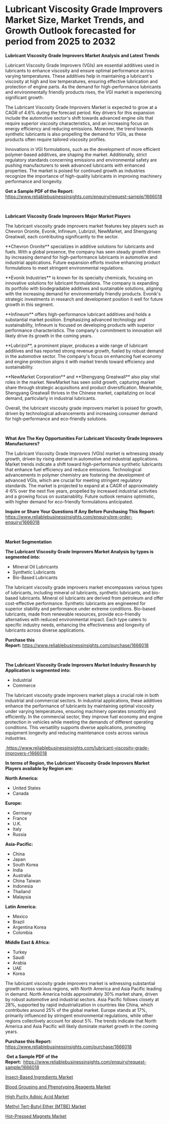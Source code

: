 <p><h1>Lubricant Viscosity Grade Improvers Market Size, Market Trends, and Growth Outlook forecasted for period from 2025 to 2032</h1></p><p><strong>Lubricant Viscosity Grade Improvers Market Analysis and Latest Trends</strong></p>
<p><p>Lubricant Viscosity Grade Improvers (VGIs) are essential additives used in lubricants to enhance viscosity and ensure optimal performance across varying temperatures. These additives help in maintaining a lubricant's viscosity at high and low temperatures, ensuring effective lubrication and protection of engine parts. As the demand for high-performance lubricants and environmentally friendly products rises, the VGI market is experiencing significant growth.</p><p>The Lubricant Viscosity Grade Improvers Market is expected to grow at a CAGR of 4.6% during the forecast period. Key drivers for this expansion include the automotive sector's shift towards advanced engine oils that require superior viscosity characteristics, and an increasing focus on energy efficiency and reducing emissions. Moreover, the trend towards synthetic lubricants is also propelling the demand for VGIs, as these products often require tailored viscosity profiles.</p><p>Innovations in VGI formulations, such as the development of more efficient polymer-based additives, are shaping the market. Additionally, strict regulatory standards concerning emissions and environmental safety are pushing manufacturers to seek advanced lubricants with enhanced properties. The market is poised for continued growth as industries recognize the importance of high-quality lubricants in improving machinery performance and longevity.</p></p>
<p><strong>Get a Sample PDF of the Report:&nbsp;</strong> <a href="https://www.reliablebusinessinsights.com/enquiry/request-sample/1666018?utm_campaign=57&utm_medium=2&utm_source=Github&utm_content=ia&utm_term=05022025&utm_id=lubricant-viscosity-grade-improvers">https://www.reliablebusinessinsights.com/enquiry/request-sample/1666018</a></p>
<p>&nbsp;</p>
<p><strong>Lubricant Viscosity Grade Improvers Major Market Players</strong></p>
<p><p>The lubricant viscosity grade improvers market features key players such as Chevron Oronite, Evonik, Infineum, Lubrizol, NewMarket, and Shengyang Greatwall, each contributing significantly to the sector.</p><p>**Chevron Oronite** specializes in additive solutions for lubricants and fuels. With a global presence, the company has seen steady growth driven by increasing demand for high-performance lubricants in automotive and industrial applications. Future expansion efforts involve enhancing product formulations to meet stringent environmental regulations.</p><p>**Evonik Industries** is known for its specialty chemicals, focusing on innovative solutions for lubricant formulations. The company is expanding its portfolio with biodegradable additives and sustainable solutions, aligning with the increasing demand for environmentally friendly products. Evonik's strategic investments in research and development position it well for future growth in this segment.</p><p>**Infineum** offers high-performance lubricant additives and holds a substantial market position. Emphasizing advanced technology and sustainability, Infineum is focused on developing products with superior performance characteristics. The company's commitment to innovation will likely drive its growth in the coming years.</p><p>**Lubrizol**, a prominent player, produces a wide range of lubricant additives and has reported strong revenue growth, fueled by robust demand in the automotive sector. The company's focus on enhancing fuel economy and engine protection aligns it with market trends toward efficiency and sustainability.</p><p>**NewMarket Corporation** and **Shengyang Greatwall** also play vital roles in the market. NewMarket has seen solid growth, capturing market share through strategic acquisitions and product diversification. Meanwhile, Shengyang Greatwall thrives in the Chinese market, capitalizing on local demand, particularly in industrial lubricants.</p><p>Overall, the lubricant viscosity grade improvers market is poised for growth, driven by technological advancements and increasing consumer demand for high-performance and eco-friendly solutions.</p></p>
<p>&nbsp;</p>
<p><strong>What Are The Key Opportunities For Lubricant Viscosity Grade Improvers Manufacturers?</strong></p>
<p><p>The Lubricant Viscosity Grade Improvers (VGIs) market is witnessing steady growth, driven by rising demand in automotive and industrial applications. Market trends indicate a shift toward high-performance synthetic lubricants that enhance fuel efficiency and reduce emissions. Technological advancements in polymer chemistry are fostering the development of advanced VGIs, which are crucial for meeting stringent regulatory standards. The market is projected to expand at a CAGR of approximately 4-6% over the next five years, propelled by increased industrial activities and a growing focus on sustainability. Future outlook remains optimistic, with higher demand for eco-friendly formulations anticipated.</p></p>
<p><strong>Inquire or Share Your Questions If Any Before Purchasing This Report:</strong> <a href="https://www.reliablebusinessinsights.com/enquiry/pre-order-enquiry/1666018?utm_campaign=57&utm_medium=2&utm_source=Github&utm_content=ia&utm_term=05022025&utm_id=lubricant-viscosity-grade-improvers">https://www.reliablebusinessinsights.com/enquiry/pre-order-enquiry/1666018</a></p>
<p>&nbsp;</p>
<p><strong>Market Segmentation</strong></p>
<p><strong>The Lubricant Viscosity Grade Improvers Market Analysis by types is segmented into:</strong></p>
<p><ul><li>Mineral Oil Lubricants</li><li>Synthetic Lubricants</li><li>Bio-Based Lubricants</li></ul></p>
<p><p>The lubricant viscosity grade improvers market encompasses various types of lubricants, including mineral oil lubricants, synthetic lubricants, and bio-based lubricants. Mineral oil lubricants are derived from petroleum and offer cost-effective performance. Synthetic lubricants are engineered for superior stability and performance under extreme conditions. Bio-based lubricants, made from renewable resources, provide eco-friendly alternatives with reduced environmental impact. Each type caters to specific industry needs, enhancing the effectiveness and longevity of lubricants across diverse applications.</p></p>
<p><strong>Purchase this Report:&nbsp;</strong><a href="https://www.reliablebusinessinsights.com/purchase/1666018?utm_campaign=57&utm_medium=2&utm_source=Github&utm_content=ia&utm_term=05022025&utm_id=lubricant-viscosity-grade-improvers">https://www.reliablebusinessinsights.com/purchase/1666018</a></p>
<p>&nbsp;</p>
<p><strong>The Lubricant Viscosity Grade Improvers Market Industry Research by Application is segmented into:</strong></p>
<p><ul><li>Industrial</li><li>Commerce</li></ul></p>
<p><p>The lubricant viscosity grade improvers market plays a crucial role in both industrial and commercial sectors. In industrial applications, these additives enhance the performance of lubricants by maintaining optimal viscosity under varying temperatures, ensuring machinery operates smoothly and efficiently. In the commercial sector, they improve fuel economy and engine protection in vehicles while meeting the demands of different operating conditions. This versatility supports diverse applications, promoting equipment longevity and reducing maintenance costs across various industries.</p></p>
<p><a href="https://www.reliablebusinessinsights.com/lubricant-viscosity-grade-improvers-r1666018?utm_campaign=57&utm_medium=2&utm_source=Github&utm_content=ia&utm_term=05022025&utm_id=lubricant-viscosity-grade-improvers">&nbsp;https://www.reliablebusinessinsights.com/lubricant-viscosity-grade-improvers-r1666018</a></p>
<p><strong>In terms of Region, the Lubricant Viscosity Grade Improvers Market Players available by Region are:</strong></p>
<p>
    <p> <strong> North America: </strong>
        <ul>
            <li>United States</li>
            <li>Canada</li>
        </ul>
        </p> 
    <p> <strong> Europe: </strong>
        <ul>
            <li>Germany</li>
            <li>France</li>
            <li>U.K.</li>
            <li>Italy</li>
            <li>Russia</li>
        </ul>
        </p> 
    <p> <strong> Asia-Pacific: </strong>
        <ul>
            <li>China</li>
            <li>Japan</li>
            <li>South Korea</li>
            <li>India</li>
            <li>Australia</li>
            <li>China Taiwan</li>
            <li>Indonesia</li>
            <li>Thailand</li>
            <li>Malaysia</li>
        </ul>
        </p> 
    <p> <strong> Latin America: </strong>
        <ul>
            <li>Mexico</li>
            <li>Brazil</li>
            <li>Argentina Korea</li>
            <li>Colombia</li>
        </ul>
        </p> 
    <p> <strong> Middle East & Africa: </strong>
        <ul>
            <li>Turkey</li>
            <li>Saudi</li>
            <li>Arabia</li>
            <li>UAE</li>
            <li>Korea</li>
        </ul>
    </p>
    </p>
<p><p>The lubricant viscosity grade improvers market is witnessing substantial growth across various regions, with North America and Asia Pacific leading in demand. North America holds approximately 30% market share, driven by robust automotive and industrial sectors. Asia Pacific follows closely at 28%, supported by rapid industrialization in countries like China, which contributes around 25% of the global market. Europe stands at 17%, primarily influenced by stringent environmental regulations, while other regions collectively account for about 5%. The trends indicate that North America and Asia Pacific will likely dominate market growth in the coming years.</p></p>
<p><strong>Purchase this Report: </strong><a href="https://www.reliablebusinessinsights.com/purchase/1666018?utm_campaign=57&utm_medium=2&utm_source=Github&utm_content=ia&utm_term=05022025&utm_id=lubricant-viscosity-grade-improvers">https://www.reliablebusinessinsights.com/purchase/1666018</a></p>
<p>&nbsp;<strong>Get a Sample PDF of the Report:&nbsp;&nbsp;</strong><a href="https://www.reliablebusinessinsights.com/enquiry/request-sample/1666018?utm_campaign=57&utm_medium=2&utm_source=Github&utm_content=ia&utm_term=05022025&utm_id=lubricant-viscosity-grade-improvers">https://www.reliablebusinessinsights.com/enquiry/request-sample/1666018</a></p>
<p><strong></strong></p>
<p><p><a href="https://github.com/sapsaidamary/Market-Research-Report-List-1/blob/main/insect-based-ingredients-market.md?utm_campaign=57&utm_medium=2&utm_source=Github&utm_content=ia&utm_term=05022025&utm_id=lubricant-viscosity-grade-improvers">Insect-Based Ingredients Market</a></p><p><a href="https://github.com/rahebeinum/Market-Research-Report-List-1/blob/main/blood-grouping-and-phenotyping-reagents-market.md?utm_campaign=57&utm_medium=2&utm_source=Github&utm_content=ia&utm_term=05022025&utm_id=lubricant-viscosity-grade-improvers">Blood Grouping and Phenotyping Reagents Market</a></p><p><a href="https://github.com/vilehoaguy/Market-Research-Report-List-1/blob/main/high-purity-adipic-acid-market.md?utm_campaign=57&utm_medium=2&utm_source=Github&utm_content=ia&utm_term=05022025&utm_id=lubricant-viscosity-grade-improvers">High Purity Adipic Acid Market</a></p><p><a href="https://github.com/djarixneoza/Market-Research-Report-List-1/blob/main/methyl-tert-butyl-ether-mtbe-market.md?utm_campaign=57&utm_medium=2&utm_source=Github&utm_content=ia&utm_term=05022025&utm_id=lubricant-viscosity-grade-improvers">Methyl Tert-Butyl Ether (MTBE) Market</a></p><p><a href="https://github.com/ajconndra/Market-Research-Report-List-1/blob/main/hot-pressed-magnets-market.md?utm_campaign=57&utm_medium=2&utm_source=Github&utm_content=ia&utm_term=05022025&utm_id=lubricant-viscosity-grade-improvers">Hot-Pressed Magnets Market</a></p></p>